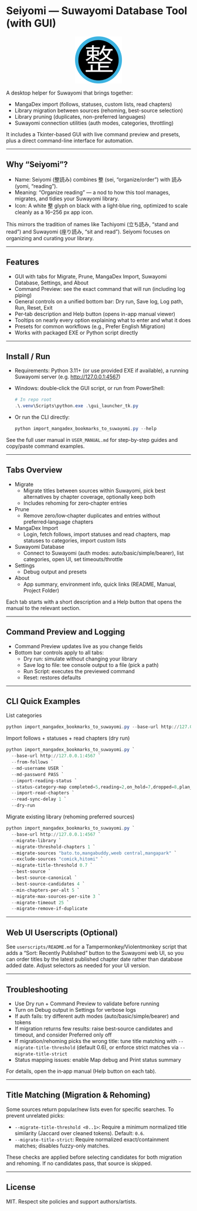 # Seiyomi — Suwayomi Database Tool (with GUI)

<div align="center">

<img src="assets/icon_256.png" alt="Seiyomi icon (整)" width="128" height="128" />

</div>

A desktop helper for Suwayomi that brings together:

- MangaDex import (follows, statuses, custom lists, read chapters)
- Library migration between sources (rehoming, best-source selection)
- Library pruning (duplicates, non-preferred languages)
- Suwayomi connection utilities (auth modes, categories, throttling)

It includes a Tkinter-based GUI with live command preview and presets, plus a direct command-line interface for automation.

---

## Why “Seiyomi”?

- Name: Seiyomi (整読み) combines 整 (sei, “organize/order”) with 読み (yomi, “reading”).
- Meaning: “Organize reading” — a nod to how this tool manages, migrates, and tidies your Suwayomi library.
- Icon: A white 整 glyph on black with a light‑blue ring, optimized to scale cleanly as a 16–256 px app icon.

This mirrors the tradition of names like Tachiyomi (立ち読み, “stand and read”) and Suwayomi (座り読み, “sit and read”). Seiyomi focuses on organizing and curating your library.

---

## Features

- GUI with tabs for Migrate, Prune, MangaDex Import, Suwayomi Database, Settings, and About
- Command Preview: see the exact command that will run (including log piping)
- General controls on a unified bottom bar: Dry run, Save log, Log path, Run, Reset, Exit
- Per‑tab description and Help button (opens in-app manual viewer)
- Tooltips on nearly every option explaining what to enter and what it does
- Presets for common workflows (e.g., Prefer English Migration)
- Works with packaged EXE or Python script directly

---

## Install / Run

- Requirements: Python 3.11+ (or use provided EXE if available), a running Suwayomi server (e.g. <http://127.0.0.1:4567>)
- Windows: double‑click the GUI script, or run from PowerShell:
  
  ```powershell
  # In repo root
  .\.venv\Scripts\python.exe .\gui_launcher_tk.py
  ```

- Or run the CLI directly:
  
  ```powershell
  python import_mangadex_bookmarks_to_suwayomi.py --help
  ```

See the full user manual in `USER_MANUAL.md` for step-by-step guides and copy/paste command examples.

---

## Tabs Overview

- Migrate
  - Migrate titles between sources within Suwayomi, pick best alternatives by chapter coverage, optionally keep both
  - Includes rehoming for zero‑chapter entries
- Prune
  - Remove zero/low‑chapter duplicates and entries without preferred‑language chapters
- MangaDex Import
  - Login, fetch follows, import statuses and read chapters, map statuses to categories, import custom lists
- Suwayomi Database
  - Connect to Suwayomi (auth modes: auto/basic/simple/bearer), list categories, open UI, set timeouts/throttle
- Settings
  - Debug output and presets
- About
  - App summary, environment info, quick links (README, Manual, Project Folder)

Each tab starts with a short description and a Help button that opens the manual to the relevant section.

---

## Command Preview and Logging

- Command Preview updates live as you change fields
- Bottom bar controls apply to all tabs:
  - Dry run: simulate without changing your library
  - Save log to file: tee console output to a file (pick a path)
  - Run Script: executes the previewed command
  - Reset: restores defaults

---

## CLI Quick Examples

List categories

```powershell
python import_mangadex_bookmarks_to_suwayomi.py --base-url http://127.0.0.1:4567 --list-categories
```

Import follows + statuses + read chapters (dry run)

```powershell
python import_mangadex_bookmarks_to_suwayomi.py `
  --base-url http://127.0.0.1:4567 `
  --from-follows `
  --md-username USER `
  --md-password PASS `
  --import-reading-status `
  --status-category-map completed=5,reading=2,on_hold=7,dropped=8,plan_to_read=9 `
  --import-read-chapters `
  --read-sync-delay 1 `
  --dry-run
```

Migrate existing library (rehoming preferred sources)

```powershell
python import_mangadex_bookmarks_to_suwayomi.py `
  --base-url http://127.0.0.1:4567 `
  --migrate-library `
  --migrate-threshold-chapters 1 `
  --migrate-sources "bato.to,mangabuddy,weeb central,mangapark" `
  --exclude-sources "comick,hitomi" `
  --migrate-title-threshold 0.7 `
  --best-source `
  --best-source-canonical `
  --best-source-candidates 4 `
  --min-chapters-per-alt 5 `
  --migrate-max-sources-per-site 3 `
  --migrate-timeout 25 `
  --migrate-remove-if-duplicate
```

---

## Web UI Userscripts (Optional)

See `userscripts/README.md` for a Tampermonkey/Violentmonkey script that adds a “Sort: Recently Published” button to the Suwayomi web UI, so you can order titles by the latest published chapter date rather than database added date. Adjust selectors as needed for your UI version.

---

## Troubleshooting

- Use Dry run + Command Preview to validate before running
- Turn on Debug output in Settings for verbose logs
- If auth fails: try different auth modes (auto/basic/simple/bearer) and tokens
- If migration returns few results: raise best‑source candidates and timeout, and consider Preferred only off
- If migration/rehoming picks the wrong title: tune title matching with `--migrate-title-threshold` (default 0.6), or enforce strict matches via `--migrate-title-strict`
- Status mapping issues: enable Map debug and Print status summary

For details, open the in‑app manual (Help button on each tab).

---

## Title Matching (Migration & Rehoming)

Some sources return popular/new lists even for specific searches. To prevent unrelated picks:

- `--migrate-title-threshold <0..1>`: Require a minimum normalized title similarity (Jaccard over cleaned tokens). Default: `0.6`.
- `--migrate-title-strict`: Require normalized exact/containment matches; disables fuzzy-only matches.

These checks are applied before selecting candidates for both migration and rehoming. If no candidates pass, that source is skipped.

---

## License

MIT. Respect site policies and support authors/artists.
